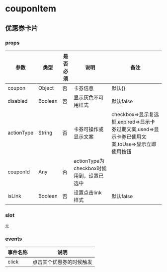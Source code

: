 # couponItem

## 优惠券卡片

### props

|参数|类型|是否必须|说明|备注|
|---|---|---|---|---|
|coupon|Object|否|卡券信息|默认{}|
|disabled|Boolean|否|显示灰色不可用样式|默认false|
|actionType|String|否|卡券可操作或显示文案|checkbox=>显示复选框,expired=>显示卡券过期文案,used=>显示卡券已使用文案,toUse=>显示立即使用按钮|
|couponId|Any|否|actionType为checkbox时候用到，设置已选中||
|isLink|Boolean|否|设置点击link样式|默认false|

### slot

``无``

### events

|事件名称|说明|
|-------|---|
|click|点击某个优惠券的时候触发|
